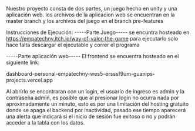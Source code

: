 Nuestro proyecto consta de dos partes, un juego hecho en unity y una aplicación web.
los archivos de la aplicacion web se encuentran en la master branch y los archivos del juego en el branch pre-features

Instrucciones de Ejecución:
-----Parte Juego-----
se encuntra hosteado en https://empatechny.itch.io/way-of-valor-the-game
para ejecutarlo solo hace falta descargar el ejecutable y correr el programa

-----Parte aplicación web-----
El frontend se encuentra hosteado en el siguiente link:

dashboard-personal-empatechny-wes5-ersssf9um-guanips-projects.vercel.app

Al abrirlo se encontraran con un login, el usuario de ingreso es admin y la contraseña admin, es posible que al presionar login no ocurra nada por aproximadamente un minuto, esto es por una limitación del hosting gratuito donde se apaga el backend por inactividad, pasado ese tiempo aparecerá una alerta que indicará si el inicio de sesión fue exitoso o no y podrán acceder a la tabla con los datos.
